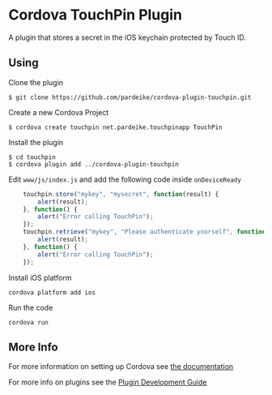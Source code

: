 # Cordova TouchPin Plugin

A plugin that stores a secret in the iOS keychain protected by Touch ID.

## Using
Clone the plugin

    $ git clone https://github.com/pardeike/cordova-plugin-touchpin.git

Create a new Cordova Project

    $ cordova create touchpin net.pardeike.touchpinapp TouchPin

Install the plugin

    $ cd touchpin
    $ cordova plugin add ../cordova-plugin-touchpin


Edit `www/js/index.js` and add the following code inside `onDeviceReady`

```js
	touchpin.store("mykey", "mysecret", function(result) {
		alert(result);
	}, function() {
		alert("Error calling TouchPin");
	});
	touchpin.retrieve("mykey", "Please authenticate yourself", function(result) {
		alert(result);
	}, function() {
		alert("Error calling TouchPin");
	});
```

Install iOS platform

    cordova platform add ios

Run the code

    cordova run

## More Info

For more information on setting up Cordova see [the documentation](http://cordova.apache.org/docs/en/4.0.0/guide_cli_index.md.html#The%20Command-Line%20Interface)

For more info on plugins see the [Plugin Development Guide](http://cordova.apache.org/docs/en/4.0.0/guide_hybrid_plugins_index.md.html#Plugin%20Development%20Guide)
